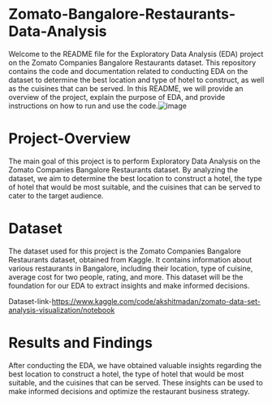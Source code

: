 # Zomato-Bangalore-Restaurants-Data-Analysis
Welcome to the README file for the Exploratory Data Analysis (EDA) project on the Zomato Companies Bangalore Restaurants dataset. This repository contains the code and documentation related to conducting EDA on the dataset to determine the best location and type of hotel to construct, as well as the cuisines that can be served. In this README, we will provide an overview of the project, explain the purpose of EDA, and provide instructions on how to run and use the code.![image](https://github.com/Rohith766/Zomato-Bangalore-Restaurants-Data-Analysis/assets/92597090/35c391c6-c591-40a4-940d-b69993afce20)

# Project-Overview
The main goal of this project is to perform Exploratory Data Analysis on the Zomato Companies Bangalore Restaurants dataset. By analyzing the dataset, we aim to determine the best location to construct a hotel, the type of hotel that would be most suitable, and the cuisines that can be served to cater to the target audience.
# Dataset
The dataset used for this project is the Zomato Companies Bangalore Restaurants dataset, obtained from Kaggle. It contains information about various restaurants in Bangalore, including their location, type of cuisine, average cost for two people, rating, and more. This dataset will be the foundation for our EDA to extract insights and make informed decisions.

Dataset-link-https://www.kaggle.com/code/akshitmadan/zomato-data-set-analysis-visualization/notebook

# Results and Findings
After conducting the EDA, we have obtained valuable insights regarding the best location to construct a hotel, the type of hotel that would be most suitable, and the cuisines that can be served. These insights can be used to make informed decisions and optimize the restaurant business strategy.
